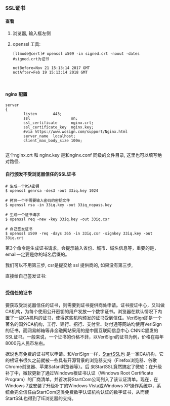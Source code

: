 ### SSL证书



#### 查看

1. 浏览器, 输入框左侧

2. openssl 工具:

   ```
   [llmode@cert]# openssl x509 -in signed.crt -noout -dates #signed.crt为证书
    
   notBefore=Nov 21 15:13:14 2017 GMT
   notAfter=Feb 19 15:13:14 2018 GMT
   ```

   ​

#### nginx 配置

```nginx
server
{
        listen       443;
        ssl                  on;
        ssl_certificate      nginx.crt;
        ssl_certificate_key  nginx.key;
        #via https://www.wosign.com/support/Nginx.html
        server_name  localhost;
        client_max_body_size 100m;
      
```

这个nginx.crt 和 nginx.key 是和nginx.conf 同级的文件目录, 这里也可以填写绝对路径.



#### 自行颁发不受浏览器信任的SSL证书

```
# 生成一个RSA密钥 
$ openssl genrsa -des3 -out 33iq.key 1024
 
# 拷贝一个不需要输入密码的密钥文件
$ openssl rsa -in 33iq.key -out 33iq_nopass.key
 
# 生成一个证书请求
$ openssl req -new -key 33iq.key -out 33iq.csr
 
# 自己签发证书
$ openssl x509 -req -days 365 -in 33iq.csr -signkey 33iq.key -out 33iq.crt
```

第3个命令是生成证书请求，会提示输入省份、城市、域名信息等，重要的是，email一定要是你的域名后缀的。

我们可以不用第三步,  csr是提交给 ssl 提供商的, 如果没有第三步, 

直接给自己签发证书:

```

```





#### 受信任的证书

要获取受浏览器信任的证书，则需要到证书提供商处申请。证书授证中心，又叫做CA机构，为每个使用公开密钥的用户发放一个数字证书。浏览器在默认情况下内置了一些CA机构的证书，使得这些机构颁发的证书受到信任。[VeriSign](http://www.verisign.com/cn/)即是一个著名的国外CA机构，工行、建行、招行、支付宝、财付通等网站均使用VeriSign的证书，而网易邮箱等非金融网站采用的是中国互联网信息中心 CNNIC颁发的SSL证书。一般来说，一个证书的价格不菲，以VeriSign的证书为例，价格在每年8000元人民币左右。

据说也有免费的证书可以申请。和VeriSign一样，[StartSSL](http://www.startssl.com/)也 是一家CA机构，它的根证书很久之前就被一些具有开源背景的浏览器支持（Firefox浏览器、谷歌Chrome浏览器、苹果Safari浏览器等）。后 来StartSSL竟然搞定了微软：在升级补丁中，微软更新了通过Windows根证书认证（Windows Root Certificate Program）的厂商清单，并首次将StartCom公司列入了该认证清单。现在，在Windows 7或安装了升级补丁的Windows Vista或Windows XP操作系统中，系统会完全信任由StartCom这类免费数字认证机构认证的数字证书，从而使StartSSL也得到了IE浏览器的支持。